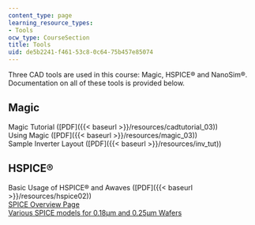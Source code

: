 ```yaml
---
content_type: page
learning_resource_types:
- Tools
ocw_type: CourseSection
title: Tools
uid: de5b2241-f461-53c8-0c64-75b457e85074
---
```


Three CAD tools are used in this course: Magic, HSPICE® and NanoSim®. Documentation on all of these tools is provided below.

Magic
-----

Magic Tutorial ([PDF]({{< baseurl >}}/resources/cadtutorial_03))  
Using Magic ([PDF]({{< baseurl >}}/resources/magic_03))  
Sample Inverter Layout ([PDF]({{< baseurl >}}/resources/inv_tut))

HSPICE®
-------

Basic Usage of HSPICE® and Awaves ([PDF]({{< baseurl >}}/resources/hspice02))  
[SPICE Overview Page](http://www.seas.upenn.edu/~jan/spice/spice.overview.html)  
[Various SPICE models for 0.18µm and 0.25µm Wafers](http://www.mosis.org/test/)